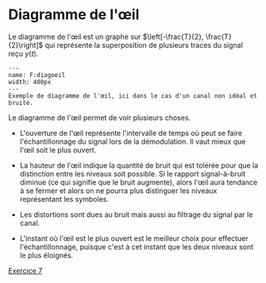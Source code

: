 # Diagramme de l'œil

Le diagramme de l'œil est un graphe sur $\left[-\frac{T}{2}, \frac{T}{2}\right]$
qui représente la superposition de plusieurs traces du signal reçu $y(t)$.

```{figure} ../figs/diagoeil.svg
---
name: F:diagoeil
width: 400px
---
Exemple de diagramme de l'œil, ici dans le cas d'un canal non idéal et bruité.
```

Le diagramme de l'œil permet de voir plusieurs choses.

* L'ouverture de l'œil représente l'intervalle de temps où
  peut se faire l'échantillonnage du signal lors de la démodulation.
  Il vaut mieux que l'œil soit le plus ouvert.
  
* La hauteur de l'œil indique la quantité de bruit qui est tolérée pour que la distinction entre les niveaux soit possible.
  Si le rapport signal-à-bruit diminue (ce qui signifie que le bruit augmente), alors l'œil aura tendance à se fermer
  et alors on ne pourra plus distinguer les niveaux représentant les symboles.
  
* Les distortions sont dues au bruit mais aussi au filtrage du signal par le canal.

* L'instant où l'œil est le plus ouvert est le meilleur choix pour effectuer l'échantillonnage,
  puisque c'est à cet instant que les deux niveaux sont le plus éloignés.

<script src="_static/js/eyediag.js"></script>
<div id="eyediag" class="spetsi"></div>

<a class="btn btn-light" href="td.html#exercice-7" role="button">Exercice 7</a>